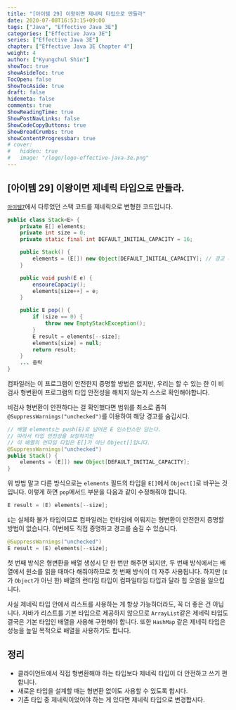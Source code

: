```yaml
---
title: "[아이템 29] 이왕이면 제네릭 타입으로 만들라"
date: 2020-07-08T16:53:15+09:00
tags: ["Java", "Effective Java 3E"]
categories: ["Effective Java 3E"]
series: ["Effective Java 3E"]
chapter: ["Effective Java 3E Chapter 4"]
weight: 4
author: ["Kyungchul Shin"]
showToc: true
showAsideToc: true
TocOpen: false
ShowTocAside: true
draft: false
hidemeta: false
comments: true
ShowReadingTime: true
ShowPostNavLinks: false
ShowCodeCopyButtons: true
ShowBreadCrumbs: true
showContentProgressbar: true
# cover:
#   hidden: true
#   image: "/logo/logo-effective-java-3e.png"
---
```

## [아이템 29] 이왕이면 제네릭 타입으로 만들라.

[`아이템7`](/posts/effective-java-3e/chapter-01/item7/)에서 다루었던 스택 코드를 제네릭으로 변형한 코드입니다.

```java
public class Stack<E> {
    private E[] elements;
    private int size = 0;
    private static final int DEFAULT_INITIAL_CAPACITY = 16;

    public Stack() {
        elements = (E[]) new Object[DEFAULT_INITIAL_CAPACITY]; // 경고 메세지 타입이 안전하지 않음
    }

    public void push(E e) {
        ensoureCapaciy();
        elements[size++] = e;
    }

    public E pop() {
        if (size == 0) {
            throw new EmptyStackException();
        }
        E result = elements[--size];
        elements[size] = null;
        return result;
    }
    ... 중략
}
```
컴파일러는 이 프로그램이 안전한지 증명할 방법은 없지만, 우리는 할 수 있는 한 이 비검사 형변환이 프로그램의  타입 안전성을 해치지 않는지 스스로 확인해야합니다.
   
비검사 형변환이 안전하다는 걸 확인했다면 범위를 최소로 좁혀 `@SuppressWarnings("unchecked")`를 이용하여 해당 경고를 숨깁시다.

``` java
// 배열 elements는 push(E)로 넘어온 E 인스턴스만 담는다.
// 따라서 타입 안전성을 보장하지만
// 이 배열의 런타임 타입은 E[]가 아닌 Object[]입니다.
@SuppressWarnings("unchecked")
public Stack() {
    elements = (E[]) new Object[DEFAULT_INITIAL_CAPACITY];
}
```

위 방법 말고 다른 방식으로는 `elements` 필드의 타입을 `E[]`에서 `Object[]`로 바꾸는 것입니다. 이렇게 하면 `pop`메서드 부분을 다음과 같이 수정해줘야 합니다.

``` java
E result = (E) elements[--size];
```

`E`는 실체화 불가 타입이므로 컴파일러는 런타임에 이뤄지는 형변환이 안전한지 증명할 방법이 없습니다. 이번에도 직접 증명하고 경고를 숨길 수 있습니다.

``` java
@SuppressWarnings("unchecked")
E result = (E) elements[--size];
```

첫 번째 방식은 형변환을 배열 생성시 단 한 번만 해주면 되지만, 두 번째 방식에서는 배열에서 원소를 읽을 때마다 해줘야하므로 첫 번째 방식이 더 자주 사용됩니다. 하지만
(`E`가 `Object`가 아닌 한) 배열의 런타임 타입이 컴파일타임 타입과 달라 힙 오염을 일으킵니다.
   
사실 제네릭 타입 안에서 리스트를 사용하는 게 항상 가능하더라도, 꼭 더 좋은 건 아닙니다. 자바가 리스트를 기본 타입으로 제공하지 않으므로 `ArrayList`같은 제네릭 타입도 결국은 기본 타입인 배열을 사용해 구현해야 합니다. 또한 `HashMap` 같은 제네릭 타입은 성능을 높일 목적으로 배열을 사용하기도 합니다.

## 정리
- 클라이언트에서 직접 형변환해야 하는 타입보다 제네릭 타입이 더 안전하고 쓰기 편합니다.
- 새로운 타입을 설계할 때는 형변환 없이도 사용할 수 있도록 합시다.
- 기존 타입 중 제네릭이었어야 하는 게 있다면 제네릭 타입으로 변경합시다.


